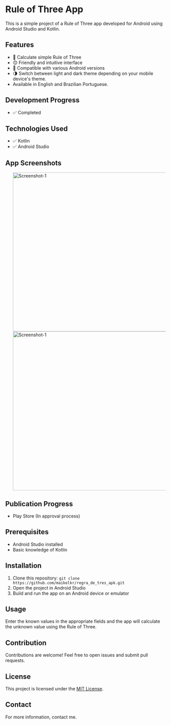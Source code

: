 <body>
  <h1>Rule of Three App</h1>
  <p>This is a simple project of a Rule of Three app developed for Android using Android Studio and Kotlin.</p>
  <h2>Features</h2>
  <ul>
    <li>🔢 Calculate simple Rule of Three</li>
    <li>😊 Friendly and intuitive interface</li>
    <li>📱 Compatible with various Android versions</li>
    <li>🌗 Switch between light and dark theme depending on your mobile device's theme.</li>
    <li>Available in English and Brazilian Portuguese.</li>
  </ul>
  <h2>Development Progress</h2>
  <ul>
    <li>✅ Completed</li>
  </ul>
  <h2>Technologies Used</h2>
  <ul>
    <li>✅ Kotlin</li>
    <li>✅ Android Studio</li>
  </ul>
  <h2>App Screenshots</h2>
  <ul>
    <img src="https://i.ibb.co/NWDXJCs/Whats-App-Image-2025-01-23-at-09-35-43.jpg" alt="Screenshot-1" title="Screenshot" height="500"/>
    <img src="https://i.ibb.co/2N3DWBR/Whats-App-Image-2025-01-23-at-09-35-44.jpg" alt="Screenshot-1" title="Screenshot" height="500"/>
  </ul>
   
  <h2>Publication Progress</h2>
  <ul>
    <li>Play Store (In approval process)</li>
  </ul>
  <h2>Prerequisites</h2>
  <ul>
    <li>Android Studio installed</li>
    <li>Basic knowledge of Kotlin</li>
  </ul>
  <h2>Installation</h2>
  <ol>
    <li>Clone this repository: <code>git clone https://github.com/maikelkr/regra_de_tres_apk.git</code></li>
    <li>Open the project in Android Studio</li>
    <li>Build and run the app on an Android device or emulator</li>
  </ol>
  <h2>Usage</h2>
  <p>Enter the known values in the appropriate fields and the app will calculate the unknown value using the Rule of Three.</p>
  <h2>Contribution</h2>
  <p>Contributions are welcome! Feel free to open issues and submit pull requests.</p>
  <h2>License</h2>
  <p>This project is licensed under the <a href="https://opensource.org/licenses/MIT">MIT License</a>.</p>
  <h2>Contact</h2>
  <p>For more information, contact me.</p>
</body>
